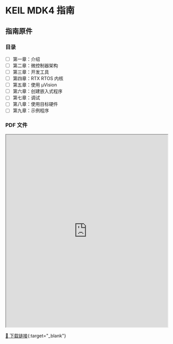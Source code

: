 # KEIL MDK4 指南


## 指南原件

### 目录

- [ ] 第一章：介绍
- [ ] 第二章：微控制器架构
- [ ] 第三章：开发工具
- [ ] 第四章：RTX RTOS 内核
- [ ] 第五章：使用 µVision
- [ ] 第六章：创建嵌入式程序
- [ ] 第七章：调试
- [ ] 第八章：使用目标硬件
- [ ] 第九章：示例程序

### PDF 文件

<iframe src="https://www.keil.com/product/brochures/uv4.pdf" width="100%" height="600px"></iframe>

[📄 下载链接](https://www.keil.com/product/brochures/uv4.pdf){:target="_blank"}